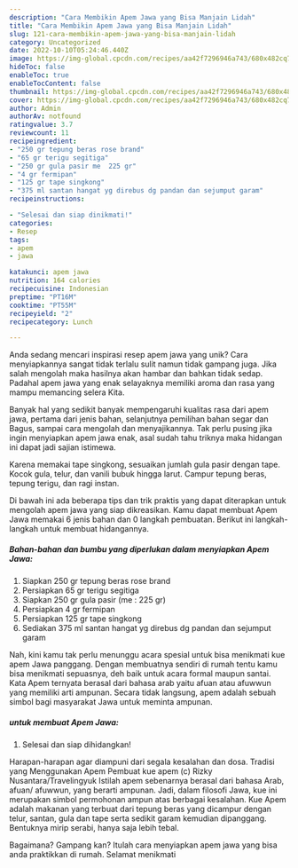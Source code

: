```yaml
---
description: "Cara Membikin Apem Jawa yang Bisa Manjain Lidah"
title: "Cara Membikin Apem Jawa yang Bisa Manjain Lidah"
slug: 121-cara-membikin-apem-jawa-yang-bisa-manjain-lidah
category: Uncategorized
date: 2022-10-10T05:24:46.440Z
image: https://img-global.cpcdn.com/recipes/aa42f7296946a743/680x482cq70/apem-jawa-foto-resep-utama.jpg
hideToc: false
enableToc: true
enableTocContent: false
thumbnail: https://img-global.cpcdn.com/recipes/aa42f7296946a743/680x482cq70/apem-jawa-foto-resep-utama.jpg
cover: https://img-global.cpcdn.com/recipes/aa42f7296946a743/680x482cq70/apem-jawa-foto-resep-utama.jpg
author: Admin
authorAv: notfound
ratingvalue: 3.7
reviewcount: 11
recipeingredient:
- "250 gr tepung beras rose brand"
- "65 gr terigu segitiga"
- "250 gr gula pasir me  225 gr"
- "4 gr fermipan"
- "125 gr tape singkong"
- "375 ml santan hangat yg direbus dg pandan dan sejumput garam"
recipeinstructions:

- "Selesai dan siap dinikmati!"
categories:
- Resep
tags:
- apem
- jawa

katakunci: apem jawa 
nutrition: 164 calories
recipecuisine: Indonesian
preptime: "PT16M"
cooktime: "PT55M"
recipeyield: "2"
recipecategory: Lunch

---
```





Anda sedang mencari inspirasi resep apem jawa yang unik? Cara menyiapkannya sangat tidak terlalu sulit namun tidak gampang juga. Jika salah mengolah maka hasilnya akan hambar dan bahkan tidak sedap. Padahal apem jawa yang enak selayaknya memiliki aroma dan rasa yang mampu memancing selera Kita.





Banyak hal yang sedikit banyak mempengaruhi kualitas rasa dari apem jawa, pertama dari jenis bahan, selanjutnya pemilihan bahan segar dan Bagus, sampai cara mengolah dan menyajikannya. Tak perlu pusing jika ingin menyiapkan apem jawa enak,      asal sudah tahu triknya maka hidangan ini dapat jadi sajian istimewa.














Karena memakai tape singkong, sesuaikan jumlah gula pasir dengan tape. Kocok gula, telur, dan vanili bubuk hingga larut. Campur tepung beras, tepung terigu, dan ragi instan.






Di bawah ini ada beberapa tips dan trik praktis yang dapat diterapkan untuk mengolah apem jawa yang siap dikreasikan. Kamu dapat membuat Apem Jawa memakai 6 jenis bahan dan 0 langkah pembuatan. Berikut ini langkah-langkah untuk membuat hidangannya.

<!--inarticleads1-->

##### Bahan-bahan dan bumbu yang diperlukan dalam menyiapkan Apem Jawa:

1. Siapkan 250 gr tepung beras rose brand
1. Persiapkan 65 gr terigu segitiga
1. Siapkan 250 gr gula pasir (me : 225 gr)
1. Persiapkan 4 gr fermipan
1. Persiapkan 125 gr tape singkong
1. Sediakan 375 ml santan hangat yg direbus dg pandan dan sejumput garam


Nah, kini kamu tak perlu menunggu acara spesial untuk bisa menikmati kue apem Jawa panggang. Dengan membuatnya sendiri di rumah tentu kamu bisa menikmati sepuasnya, deh baik untuk acara formal maupun santai. Kata Apem ternyata berasal dari bahasa arab yaitu afuan atau afuwwun yang memiliki arti ampunan. Secara tidak langsung, apem adalah sebuah simbol bagi masyarakat Jawa untuk meminta ampunan. 

<!--inarticleads2-->

#####  untuk membuat Apem Jawa:


1. Selesai dan siap dihidangkan!

Harapan-harapan agar diampuni dari segala kesalahan dan dosa. Tradisi yang Menggunakan Apem Pembuat kue apem (c) Rizky Nusantara/Travelingyuk Istilah apem sebenarnya berasal dari bahasa Arab, afuan/ afuwwun, yang berarti ampunan. Jadi, dalam filosofi Jawa, kue ini merupakan simbol permohonan ampun atas berbagai kesalahan. Kue Apem adalah makanan yang terbuat dari tepung beras yang dicampur dengan telur, santan, gula dan tape serta sedikit garam kemudian dipanggang. Bentuknya mirip serabi, hanya saja lebih tebal. 

Bagaimana? Gampang kan? Itulah cara menyiapkan apem jawa yang bisa anda praktikkan di rumah. Selamat menikmati
